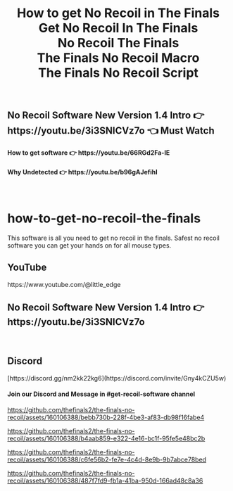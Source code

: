 <h1 align="center">
  <br>
  How to get No Recoil in The Finals
  <br>
  Get No Recoil In The Finals
  <br>
  No Recoil The Finals
  <br>
  The Finals No Recoil Macro
  <br>
  The Finals No Recoil Script
</h1>

<br>
<h2>No Recoil Software New Version 1.4 Intro  👉 https://youtu.be/3i3SNICVz7o 👈 Must Watch</h2>
<h4>How to get software 👉 https://youtu.be/66RGd2Fa-IE </h4>
<h4>Why Undetected 👉 https://youtu.be/b96gAJefihI </h4>
<br>

# how-to-get-no-recoil-the-finals
This software is all you need to get no recoil in the finals. Safest no recoil software you can get your hands on for all mouse types.


<h2>YouTube</h2>
https://www.youtube.com/@little_edge
<br>
<h2>No Recoil Software New Version 1.4 Intro  👉 https://youtu.be/3i3SNICVz7o </h2>
<br>
<h2>Discord</h2>
[https://discord.gg/nm2kk22kg6](https://discord.com/invite/Gny4kCZU5w)
<h4>Join our Discord and Message in #get-recoil-software channel</h4>


https://github.com/thefinals2/the-finals-no-recoil/assets/160106388/bebb730b-228f-4be3-af83-db98f16fabe4


https://github.com/thefinals2/the-finals-no-recoil/assets/160106388/b4aab859-e322-4e16-bc1f-95fe5e48bc2b


https://github.com/thefinals2/the-finals-no-recoil/assets/160106388/c6fe56b2-fe7e-4c4d-8e9b-9b7abce78bed


https://github.com/thefinals2/the-finals-no-recoil/assets/160106388/487f7fd9-fb1a-41ba-950d-166ad48c8a36






